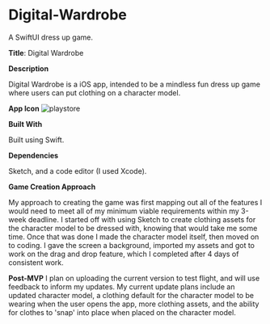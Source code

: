 # Digital-Wardrobe
A SwiftUI dress up game.

**Title**: Digital Wardrobe

**Description**

Digital Wardrobe is a iOS app, intended to be a mindless fun dress up game where users can put clothing on a character model.

**App Icon**
![playstore](https://github.com/tameramiddlebrooks/Digital-Wardrobe/assets/105788615/a65fbdb3-46d1-4427-bc6d-d9c4be60aec3)

**Built With**

Built using Swift.

**Dependencies**

Sketch, and a code editor (I used Xcode).

**Game Creation Approach**

My approach to creating the game was first mapping out all of the features I would need to meet all of my minimum viable requirements within my 3-week deadline. I started off with using Sketch to create clothing assets for the character model to be dressed with, knowing that would take me some time. Once that was done I made the character model itself, then moved on to coding. I gave the screen a background, imported my assets and got to work on the drag and drop feature, which I completed after 4 days of consistent work.

**Post-MVP**
I plan on uploading the current version to test flight, and will use feedback to inform my updates. My current update plans include an updated character model, a clothing default for the character model to be wearing when the user opens the app, more clothing assets, and the ability for clothes to 'snap' into place when placed on the character model.
